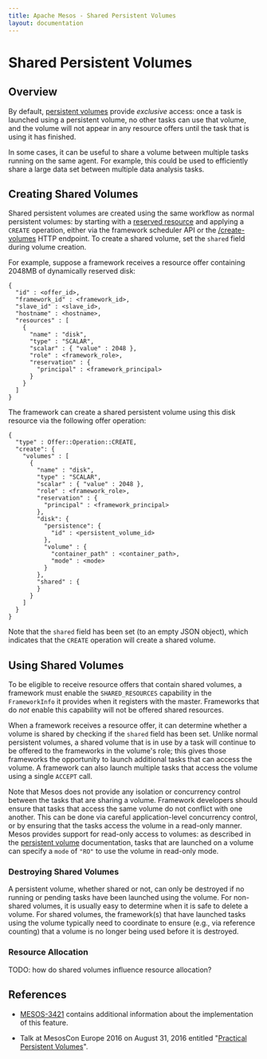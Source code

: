 ```yaml
---
title: Apache Mesos - Shared Persistent Volumes
layout: documentation
---
```


# Shared Persistent Volumes

## Overview

By default, [persistent volumes](persistent-volume.md) provide
_exclusive_ access: once a task is launched using a persistent volume,
no other tasks can use that volume, and the volume will not appear in
any resource offers until the task that is using it has finished.

In some cases, it can be useful to share a volume between multiple tasks
running on the same agent. For example, this could be used to
efficiently share a large data set between multiple data analysis tasks.

## Creating Shared Volumes

Shared persistent volumes are created using the same workflow as normal
persistent volumes: by starting with a
[reserved resource](reservation.md) and applying a `CREATE` operation,
either via the framework scheduler API or the
[/create-volumes](endpoints/master/create-volumes.md) HTTP endpoint. To
create a shared volume, set the `shared` field during volume creation.

For example, suppose a framework receives a resource offer containing
2048MB of dynamically reserved disk:

```
{
  "id" : <offer_id>,
  "framework_id" : <framework_id>,
  "slave_id" : <slave_id>,
  "hostname" : <hostname>,
  "resources" : [
    {
      "name" : "disk",
      "type" : "SCALAR",
      "scalar" : { "value" : 2048 },
      "role" : <framework_role>,
      "reservation" : {
        "principal" : <framework_principal>
      }
    }
  ]
}
```

The framework can create a shared persistent volume using this disk
resource via the following offer operation:

```
{
  "type" : Offer::Operation::CREATE,
  "create": {
    "volumes" : [
      {
        "name" : "disk",
        "type" : "SCALAR",
        "scalar" : { "value" : 2048 },
        "role" : <framework_role>,
        "reservation" : {
          "principal" : <framework_principal>
        },
        "disk": {
          "persistence": {
            "id" : <persistent_volume_id>
          },
          "volume" : {
            "container_path" : <container_path>,
            "mode" : <mode>
          }
        },
        "shared" : {
        }
      }
    ]
  }
}
```

Note that the `shared` field has been set (to an empty JSON object),
which indicates that the `CREATE` operation will create a shared volume.

## Using Shared Volumes

To be eligible to receive resource offers that contain shared volumes, a
framework must enable the `SHARED_RESOURCES` capability in the
`FrameworkInfo` it provides when it registers with the master.
Frameworks that do _not_ enable this capability will not be offered
shared resources.

When a framework receives a resource offer, it can determine whether a
volume is shared by checking if the `shared` field has been set. Unlike
normal persistent volumes, a shared volume that is in use by a task will
continue to be offered to the frameworks in the volume's role; this
gives those frameworks the opportunity to launch additional tasks that
can access the volume. A framework can also launch multiple tasks that
access the volume using a single `ACCEPT` call.

Note that Mesos does not provide any isolation or concurrency control
between the tasks that are sharing a volume. Framework developers should
ensure that tasks that access the same volume do not conflict with one
another. This can be done via careful application-level concurrency
control, or by ensuring that the tasks access the volume in a read-only
manner. Mesos provides support for read-only access to volumes: as
described in the [persistent volume](persistent-volume.md)
documentation, tasks that are launched on a volume can specify a `mode`
of `"RO"` to use the volume in read-only mode.

### Destroying Shared Volumes

A persistent volume, whether shared or not, can only be destroyed if no
running or pending tasks have been launched using the volume. For
non-shared volumes, it is usually easy to determine when it is safe to
delete a volume. For shared volumes, the framework(s) that have launched
tasks using the volume typically need to coordinate to ensure (e.g., via
reference counting) that a volume is no longer being used before it is
destroyed.

### Resource Allocation

TODO: how do shared volumes influence resource allocation?

## References

* [MESOS-3421](https://issues.apache.org/jira/browse/MESOS-3421)
  contains additional information about the implementation of this
  feature.

* Talk at MesosCon Europe 2016 on August 31, 2016 entitled
  "[Practical Persistent Volumes](http://schd.ws/hosted_files/mesosconeu2016/08/MesosConEurope2016PPVv1.0.pdf)".
